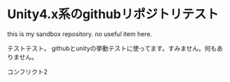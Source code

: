 # Unity4.x系のgithubリポジトリテスト

this is my sandbox repository. no useful item here.

テストテスト。
githubとunityの挙動テストに使ってます。すみません。何もありません。

コンフリクト2
